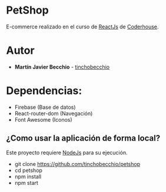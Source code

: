 # PetShop

E-commerce realizado en el curso de  [ReactJs](https://reactjs.org/)  de  [Coderhouse](https://www.coderhouse.com/).

# Autor

-   **Martín Javier Becchio**  -  [tinchobecchio](https://github.com/tinchobecchio)

# Dependencias:

-   Firebase (Base de datos)
-   React-router-dom (Navegación)
-   Font Awesome (Iconos)

## ¿Como usar la aplicación de forma local?

Este proyecto requiere  [NodeJs](https://nodejs.org/)  para su ejecución.

- git clone https://github.com/tinchobecchio/petshop
- cd petshop
- npm install
- npm start
